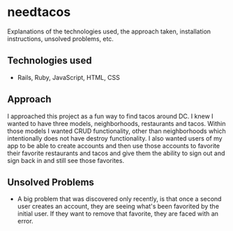 # needtacos

Explanations of the technologies used, the approach taken, installation instructions, unsolved problems, etc.

## Technologies used
- Rails, Ruby, JavaScript, HTML, CSS

## Approach
I approached this project as a fun way to find tacos around DC. I knew I wanted to have three models, neighborhoods, restaurants and tacos. Within those models I wanted CRUD functionality, other than neighborhoods which intentionally does not have destroy functionality. I also wanted users of my app to be able to create accounts and then use those accounts to favorite their favorite restaurants and tacos and give them the ability to sign out and sign back in and still see those favorites.  

## Unsolved Problems
-  A big problem that was discovered only recently, is that once a second user creates an account, they are seeing what's been favorited by the initial user. If they want to remove that favorite, they are faced with an error.

